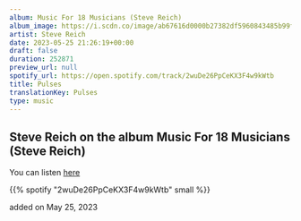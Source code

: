 ```yaml
---
album: Music For 18 Musicians (Steve Reich)
album_image: https://i.scdn.co/image/ab67616d0000b27382df5960843485b99f49c491
artist: Steve Reich
date: 2023-05-25 21:26:19+00:00
draft: false
duration: 252871
preview_url: null
spotify_url: https://open.spotify.com/track/2wuDe26PpCeKX3F4w9kWtb
title: Pulses
translationKey: Pulses
type: music
---
```


## Steve Reich on the album Music For 18 Musicians (Steve Reich)

You can listen [here](https://open.spotify.com/track/2wuDe26PpCeKX3F4w9kWtb)

{{% spotify "2wuDe26PpCeKX3F4w9kWtb" small %}}

added on May 25, 2023